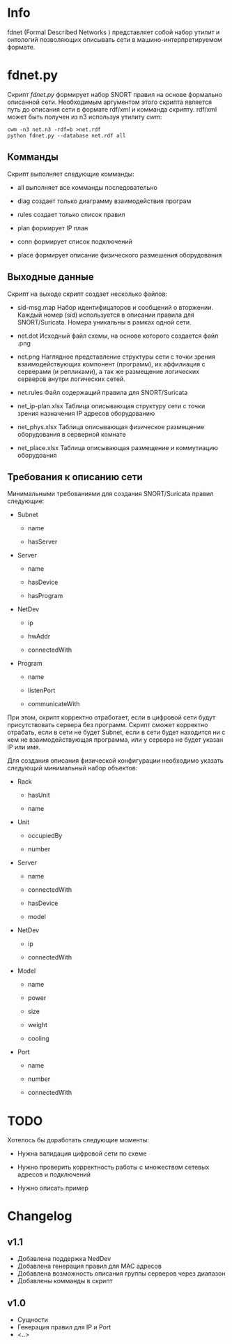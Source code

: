 Info
========

fdnet (Formal Described Networks ) представляет собой набор утилит и онтологий позволяющих описывать сети в машино-интерпретируемом формате.

fdnet.py
========

Скрипт *fdnet.py* формирует набор SNORT правил на основе формально описанной сети. Необходимым аргументом этого скрипта является путь до описания сети в формате rdf/xml и комманда скрипту. rdf/xml может быть получен из n3 используя утилиту *cwm*:


    cwm -n3 net.n3 -rdf=b >net.rdf
    python fdnet.py --database net.rdf all

Комманды
--------

Скрипт выполняет следующие комманды:

-   all выполняет все комманды последовательно

-   diag создает только диаграмму взаимодействия програм

-   rules создает только список правил

-   plan формирует IP план

-   conn формирует список подключений

-   place формирует описание физического размешения оборудования

Выходные данные
---------------

Скрипт на выходе скрипт создает несколько файлов:

-   sid-msg.map Набор идентифицаторов и сообщений о вторжении. Каждый номер (sid) используется в описании правила для SNORT/Suricata. Номера уникальны в рамках одной сети.

-   net.dot Исходный файл схемы, на основе которого создается файл .png

-   net.png Наглядное представление структуры сети с точки зрения взаимодействующих компонент (программ), их аффилиация с серверами (и репликами), а так же размещение логических серверов внутри логических сетей.

-   net.rules Файл содержащий правила для SNORT/Suricata

-   net\_ip-plan.xlsx Таблица описывающая структуру сети с точки зрения назначения IP адресов оборудованию

-   net\_phys.xlsx Таблица описывающая физическое размещение оборудования в серверной комнате

-   net\_place.xlsx Таблица описывающая размещение и коммутиацию оборудоания

Требования к описанию сети
--------------------------

Минимальными требованиями для создания SNORT/Suricata правил следующие:

-   Subnet

    -   name

    -   hasServer

-   Server

    -   name

    -   hasDevice

    -   hasProgram

-   NetDev

    -   ip

    -   hwAddr

    -   connectedWith

-   Program

    -   name

    -   listenPort

    -   communicateWith

При этом, скрипт корректно отработает, если в цифровой сети будут присутствовать сервера без программ. Скрипт сможет корректно отрабать, если в сети не будет Subnet, если в сети будет находится ни с кем не взаимодействующая программа, или у сервера не будет указан IP или имя.

Для создания описания физической конфигурации необходимо указать следующий минимальный набор объектов:

-   Rack

    -   hasUnit

    -   name

-   Unit

    -   occupiedBy

    -   number

-   Server

    -   name

    -   connectedWith

    -   hasDevice

    -   model

-   NetDev

    -   ip

    -   connectedWith

-   Model

    -   name

    -   power

    -   size

    -   weight

    -   cooling

-   Port

    -   name

    -   number

    -   connectedWith

TODO 
========

Хотелось бы доработать следующие моменты:

-   Нужна валидация цифровой сети по схеме

-   Нужно проверить корректность работы с множеством сетевых адресов и подключений

-   Нужно описать пример

Changelog
========

v1.1
--------------------------

-   Добавлена поддержка NedDev
-   Добавлена генерация правил для MAC адресов
-   Добавлена возможность описания группы серверов через диапазон
-   Добавлены комманды в скрипт

v1.0
--------------------------

-   Сущности
-   Генерация правил для IP и Port
-   <..>